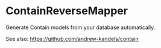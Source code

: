 ContainReverseMapper
====================

Generate Contain models from your database automatically.

See also:
https://github.com/andrew-kandels/contain
